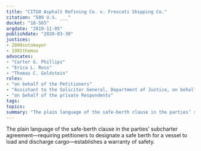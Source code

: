 ```yaml
---
title: "CITGO Asphalt Refining Co. v. Frescati Shipping Co."
citation: "589 U.S. ___"
docket: "18-565"
argdate: "2019-11-05"
publishdate: "2020-03-30"
justices:
- 2009sotomayor
- 1991thomas
advocates:
- "Carter G. Phillips"
- "Erica L. Ross"
- "Thomas C. Goldstein"
roles:
- "on behalf of the Petitioners"
- "Assistant to the Solicitor General, Department of Justice, on behalf of the federal Respondent"
- "on behalf of the private Respondents"
tags:
topics:
summary: "The plain language of the safe-berth clause in the parties’ subcharter agreement—requiring petitioners to designate a safe berth for a vessel to load and discharge cargo—establishes a warranty of safety."
---
```

The plain language of the safe-berth clause in the parties’ subcharter agreement—requiring petitioners to designate a safe berth for a vessel to load and discharge cargo—establishes a warranty of safety.
